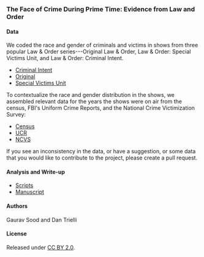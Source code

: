 ### The Face of Crime During Prime Time: Evidence from Law and Order

#### Data

We coded the race and gender of criminals and victims in shows from three popular Law & Order series---Original Law & Order, Law & Order: Special Victims Unit, and Law & Order: Criminal Intent. 

* [Criminal Intent](data/)
* [Original](data/)
* [Special Victims Unit](data/)

To contextualize the race and gender distribution in the shows, we assembled relevant data for the years the shows were on air from the census, FBI's Uniform Crime Reports, and the National Crime Victimization Survey:

* [Census](data/census/)
* [UCR](data/ucr/)
* [NCVS](data/ncvs/)

If you see an inconsistency in the data, or have a suggestion, or some data that you would like to contribute to the project, please create a pull request.

#### Analysis and Write-up

* [Scripts](scripts/)
* [Manuscript](ms/face_of_crime.pdf) 

#### Authors

Gaurav Sood and Dan Trielli

#### License

Released under [CC BY 2.0](https://creativecommons.org/licenses/by/2.0/). 
